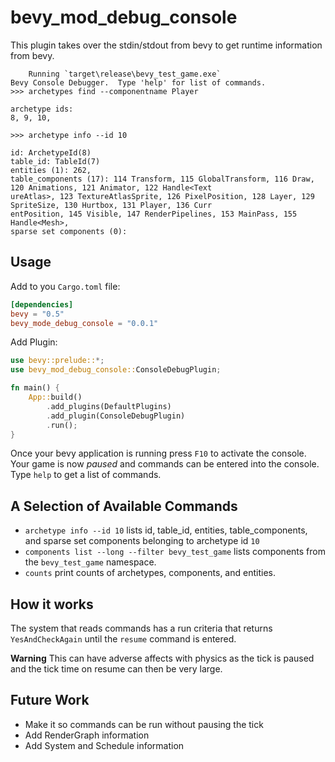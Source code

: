 # bevy_mod_debug_console

This plugin takes over the stdin/stdout from bevy to get runtime information
from bevy.

```
    Running `target\release\bevy_test_game.exe`
Bevy Console Debugger.  Type 'help' for list of commands.
>>> archetypes find --componentname Player

archetype ids:
8, 9, 10,

>>> archetype info --id 10

id: ArchetypeId(8)
table_id: TableId(7)
entities (1): 262,
table_components (17): 114 Transform, 115 GlobalTransform, 116 Draw, 120 Animations, 121 Animator, 122 Handle<Text
ureAtlas>, 123 TextureAtlasSprite, 126 PixelPosition, 128 Layer, 129 SpriteSize, 130 Hurtbox, 131 Player, 136 Curr
entPosition, 145 Visible, 147 RenderPipelines, 153 MainPass, 155 Handle<Mesh>,
sparse set components (0):

```

## Usage

Add to you `Cargo.toml` file:

```toml
[dependencies]
bevy = "0.5"
bevy_mode_debug_console = "0.0.1"
```

Add Plugin:

```rs
use bevy::prelude::*;
use bevy_mod_debug_console::ConsoleDebugPlugin;

fn main() {
    App::build()
        .add_plugins(DefaultPlugins)
        .add_plugin(ConsoleDebugPlugin)
        .run();
}
```

Once your bevy application is running press `F10` to activate the console.  Your game is now *paused* and commands can be entered into the console.  Type `help` to get a list of commands.

## A Selection of  Available Commands

* `archetype info --id 10` lists id, table_id, entities, table_components, and sparse set components belonging to archetype id `10`
* `components list --long --filter bevy_test_game` lists components from the `bevy_test_game` namespace.
* `counts` print counts of archetypes, components, and entities.

## How it works

The system that reads commands has a run criteria that returns `YesAndCheckAgain` until the `resume` command is entered.

**Warning** This can have adverse affects with physics as the tick is paused and the tick time on resume can then be very large.

## Future Work

* Make it so commands can be run without pausing the tick
* Add RenderGraph information
* Add System and Schedule information

